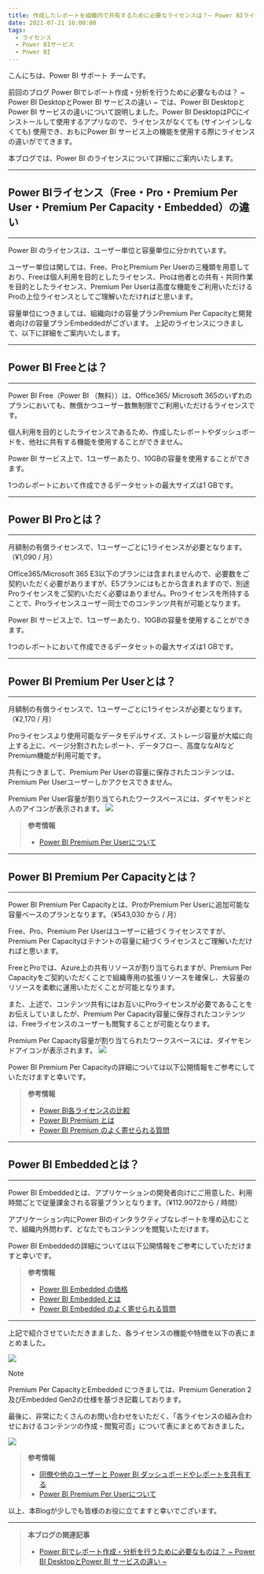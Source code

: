 ```yaml
---
title: 作成したレポートを組織内で共有するために必要なライセンスは？~ Power BIライセンス（Free・Pro・Premium Per User・Premium Per Capacity・Embedded）の違い ~
date: 2021-07-21 16:00:00
tags:
  - ライセンス
  - Power BIサービス
  - Power BI
---
```


こんにちは、Power BI サポート チームです。

前回のブログ Power BIでレポート作成・分析を行うために必要なものは？ ~ Power BI DesktopとPower BI サービスの違い ~ では、Power BI DesktopとPower BI サービスの違いについて説明しました。Power BI DesktopはPCにインストールして使用するアプリなので、ライセンスがなくても (サインインしなくても) 使用でき、おもにPower BI サービス上の機能を使用する際にライセンスの違いがでてきます。

本ブログでは、Power BI のライセンスについて詳細にご案内いたします。

<!-- more -->

---
## Power BIライセンス（Free・Pro・Premium Per User・Premium Per Capacity・Embedded）の違い
---

Power BI のライセンスは、ユーザー単位と容量単位に分かれています。

ユーザー単位は関しては、Free、ProとPremium Per Userの三種類を用意しており、Freeは個人利用を目的としたライセンス、Proは他者との共有・共同作業を目的としたライセンス、Premium Per Userは高度な機能をご利用いただけるProの上位ライセンスとしてご理解いただければと思います。

容量単位につきましては、組織向けの容量プランPremium Per Capacityと開発者向けの容量プランEmbeddedがございます。
上記のライセンスにつきまして、以下に詳細をご案内いたします。

---
## Power BI Freeとは？
---

Power BI Free（Power BI （無料））は、Office365/ Microsoft 365のいずれのプランにおいても、無償かつユーザー数無制限でご利用いただけるライセンスです。

個人利用を目的としたライセンスであるため、作成したレポートやダッシュボードを、他社に共有する機能を使用することができません。

Power BI サービス上で、1ユーザーあたり、10GBの容量を使用することができます。

1つのレポートにおいて作成できるデータセットの最大サイズは1 GBです。

---
## Power BI Proとは？
---

月額制の有償ライセンスで、1ユーザーごとに1ライセンスが必要となります。（¥1,090 / 月）

Office365/Microsoft 365 E3以下のプランには含まれませんので、必要数をご契約いただく必要がありますが、E5プランにはもとから含まれますので、別途Proライセンスをご契約いただく必要はありません。Proライセンスを所持することで、Proライセンスユーザー同士でのコンテンツ共有が可能となります。

Power BI サービス上で、1ユーザーあたり、10GBの容量を使用することができます。

1つのレポートにおいて作成できるデータセットの最大サイズは1 GBです。

---
## Power BI Premium Per Userとは？
---

月額制の有償ライセンスで、1ユーザーごとに1ライセンスが必要となります。（¥2,170 / 月）

Proライセンスより使用可能なデータモデルサイズ、ストレージ容量が大幅に向上する上に、ページ分割されたレポート、データフロー、高度ななAIなどPremium機能が利用可能です。

共有につきまして、Premium Per Userの容量に保存されたコンテンツは、Premium Per Userユーザーしかアクセスできません。

Premium Per User容量が割り当てられたワークスペースには、ダイヤモンドと人のアイコンが表示されます。
![](./ppu.png)

> **参考情報**
> - [Power BI Premium Per Userについて](https://docs.microsoft.com/ja-jp/power-bi/admin/service-premium-per-user-faq)

---
## Power BI Premium Per Capacityとは？
---

Power BI Premium Per Capacityとは、ProかPremium Per Userに追加可能な容量ベースのプランとなります。（¥543,030 から / 月）

Free、Pro、Premium Per Userはユーザーに紐づくライセンスですが、Premium Per Capacityはテナントの容量に紐づくライセンスとご理解いただければと思います。

FreeとProでは、Azure上の共有リソースが割り当てられますが、Premium Per Capacityをご契約いただくことで組織専用の拡張リソースを確保し、大容量のリソースを柔軟に運用いただくことが可能となります。

また、上述で、コンテンツ共有にはお互いにProライセンスが必要であることをお伝えしていましたが、Premium Per Capacity容量に保存されたコンテンツは、Freeライセンスのユーザーも閲覧することが可能となります。

Premium Per Capacity容量が割り当てられたワークスペースには、ダイヤモンドアイコンが表示されます。
![](./PPC.png)

Power BI Premium Per Capacityの詳細については以下公開情報をご参考にしていただけますと幸いです。

> **参考情報**
> - [Power BI各ライセンスの比較](https://powerbi.microsoft.com/ja-jp/pricing/#powerbi-comparison-table)
> - [Power BI Premium とは​](https://docs.microsoft.com/ja-jp/power-bi/service-premium-what-is)
> - [Power BI Premium のよく寄せられる質問](https://docs.microsoft.com/ja-jp/power-bi/service-premium-faq)

---
## Power BI Embeddedとは？
---
Power BI Embeddedとは、アプリケーションの開発者向けにご用意した、利用時間ごとで従量課金される容量プランとなります。（¥112.9072から / 時間）

アプリケーション内にPower BIのインタラクティブなレポートを埋め込むことで、組織内外問わず、どなたでもコンテンツを閲覧いただけます。

Power BI Embeddedの詳細については以下公開情報をご参考にしていただけますと幸いです。

> **参考情報**
> - [Power BI Embedded の価格](https://azure.microsoft.com/ja-jp/pricing/details/power-bi-embedded/)
> - [Power BI Embedded とは](https://docs.microsoft.com/ja-jp/power-bi/developer/embedded/embedded-analytics-power-bi)
> - [Power BI Embedded のよく寄せられる質問](https://docs.microsoft.com/ja-jp/power-bi/developer/embedded/embedded-faq)

---

上記で紹介させていただきまました、各ライセンスの機能や特徴を以下の表にまとめました。

![](./pbi_license_features.png)

> [!NOTE]
> Premium Per CapacityとEmbedded につきましては、Premium Generation 2及びEmbedded Gen2の仕様を基づき記載しております。

最後に、非常にたくさんのお問い合わせをいただく、「各ライセンスの組み合わせにおけるコンテンツの作成・閲覧可否」について表にまとめておきました。

![](./pbi_license_share.png)

> **参考情報**
> - [同僚や他のユーザーと Power BI ダッシュボードやレポートを共有する](https://docs.microsoft.com/ja-jp/power-bi/collaborate-share/service-share-dashboards)
> - [Power BI Premium Per Userについて](https://docs.microsoft.com/ja-jp/power-bi/admin/service-premium-per-user-faq)

以上、本Blogが少しでも皆様のお役に立てますと幸いでございます。

---

> **本ブログの関連記事**
> - [Power BIでレポート作成・分析を行うために必要なものは？ ~ Power BI DesktopとPower BI サービスの違い ~](./pbi_desktop_service/)



